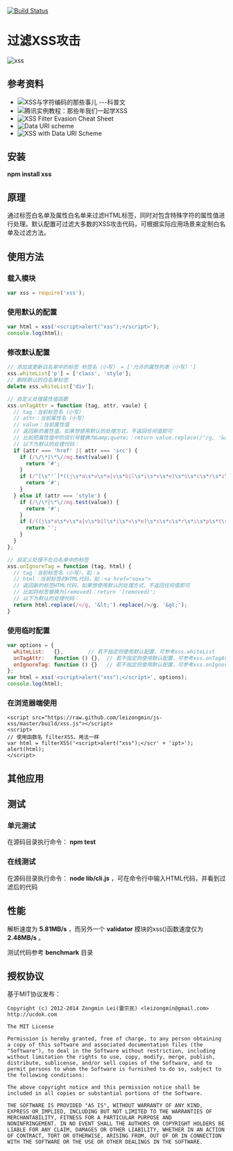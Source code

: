 [![Build Status](https://secure.travis-ci.org/leizongmin/js-xss.png?branch=master)](http://travis-ci.org/leizongmin/js-xss)

过滤XSS攻击
======

![xss](https://nodei.co/npm/xss.png?downloads=true&stars=true)


## 参考资料

+ ![XSS与字符编码的那些事儿 ---科普文](http://drops.wooyun.org/tips/689)
+ ![腾讯实例教程：那些年我们一起学XSS](http://www.wooyun.org/whitehats/%E5%BF%83%E4%BC%A4%E7%9A%84%E7%98%A6%E5%AD%90)
+ ![XSS Filter Evasion Cheat Sheet](https://www.owasp.org/index.php/XSS_Filter_Evasion_Cheat_Sheet)
+ ![Data URI scheme](http://en.wikipedia.org/wiki/Data_URI_scheme)
+ ![XSS with Data URI Scheme](http://hi.baidu.com/badzzzz/item/bdbafe83144619c199255f7b)


## 安装

**npm install xss**


## 原理

通过标签白名单及属性白名单来过滤HTML标签，同时对包含特殊字符的属性值进行处理。默认配置可过滤大多数的XSS攻击代码，可根据实际应用场景来定制白名单及过滤方法。


## 使用方法

### 载入模块

```javascript
var xss = require('xss');
```

### 使用默认的配置

```javascript
var html = xss('<script>alert("xss");</script>');
console.log(html);
```

### 修改默认配置

```javascript
// 添加或更新白名单中的标签 标签名（小写） = ['允许的属性列表（小写）']
xss.whiteList['p'] = ['class', 'style'];
// 删除默认的白名单标签
delete xss.whiteList['div'];

// 自定义处理属性值函数
xss.onTagAttr = function (tag, attr, vaule) {
  // tag：当前标签名（小写）
  // attr：当前属性名（小写）
  // value：当前属性值
  // 返回新的属性值，如果想使用默认的处理方式，不返回任何值即可
  // 比如把属性值中的双引号替换为&amp;quote;：return value.replace(/"/g, '&amp;quote;');
  // 以下为默认的处理代码：
  if (attr === 'href' || attr === 'src') {
    if (/\/\*|\*\//mg.test(value)) {
      return '#';
    }
    if (/^[\s"'`]*((j\s*a\s*v\s*a|v\s*b|l\s*i\s*v\s*e)\s*s\s*c\s*r\s*i\s*p\s*t\s*|m\s*o\s*c\s*h\s*a):/ig.test(value)) {
      return '#';
    }
  } else if (attr === 'style') {
    if (/\/\*|\*\//mg.test(value)) {
      return '#';
    }
    if (/((j\s*a\s*v\s*a|v\s*b|l\s*i\s*v\s*e)\s*s\s*c\s*r\s*i\s*p\s*t\s*|m\s*o\s*c\s*h\s*a):/ig.test(value)) {
      return '';
    }
  }
};

// 自定义处理不在白名单中的标签
xss.onIgnoreTag = function (tag, html) {
  // tag：当前标签名（小写），如：a
  // html：当前标签的HTML代码，如：<a href="ooxx">
  // 返回新的标签HTML代码，如果想使用默认的处理方式，不返回任何值即可
  // 比如将标签替换为[removed]：return '[removed]';
  // 以下为默认的处理代码：
  return html.replace(/</g, '&lt;').replace(/>/g, '&gt;');
}
```

### 使用临时配置

```javascript
var options = {
  whiteList:   {},        // 若不指定则使用默认配置，可参考xss.whiteList
  onTagAttr:   function () {},  // 若不指定则使用默认配置，可参考xss.onTagAttr
  onIgnoreTag: function () {}   // 若不指定则使用默认配置，可参考xss.onIgnoreTag
};
var html = xss('<script>alert("xss");</script>', options);
console.log(html);
```

### 在浏览器端使用

```
<script src="https://raw.github.com/leizongmin/js-xss/master/build/xss.js"></script>
<script>
// 使用函数名 filterXSS，用法一样
var html = filterXSS('<script>alert("xss");</scr' + 'ipt>');
alert(html);
</script>
```


## 其他应用


## 测试

### 单元测试

在源码目录执行命令： **npm test**

### 在线测试

在源码目录执行命令： **node lib/cli.js** ，可在命令行中输入HTML代码，并看到过滤后的代码


## 性能

解析速度为 **5.81MB/s** ，而另外一个 **validator** 模块的xss()函数速度仅为 **2.48MB/s** 。

测试代码参考 **benchmark** 目录


## 授权协议

基于MIT协议发布：

```
Copyright (c) 2012-2014 Zongmin Lei(雷宗民) <leizongmin@gmail.com>
http://ucdok.com

The MIT License

Permission is hereby granted, free of charge, to any person obtaining
a copy of this software and associated documentation files (the
"Software"), to deal in the Software without restriction, including
without limitation the rights to use, copy, modify, merge, publish,
distribute, sublicense, and/or sell copies of the Software, and to
permit persons to whom the Software is furnished to do so, subject to
the following conditions:

The above copyright notice and this permission notice shall be
included in all copies or substantial portions of the Software.

THE SOFTWARE IS PROVIDED "AS IS", WITHOUT WARRANTY OF ANY KIND,
EXPRESS OR IMPLIED, INCLUDING BUT NOT LIMITED TO THE WARRANTIES OF
MERCHANTABILITY, FITNESS FOR A PARTICULAR PURPOSE AND
NONINFRINGEMENT. IN NO EVENT SHALL THE AUTHORS OR COPYRIGHT HOLDERS BE
LIABLE FOR ANY CLAIM, DAMAGES OR OTHER LIABILITY, WHETHER IN AN ACTION
OF CONTRACT, TORT OR OTHERWISE, ARISING FROM, OUT OF OR IN CONNECTION
WITH THE SOFTWARE OR THE USE OR OTHER DEALINGS IN THE SOFTWARE.
```